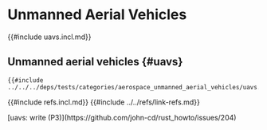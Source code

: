 # Unmanned Aerial Vehicles

{{#include uavs.incl.md}}

## Unmanned aerial vehicles {#uavs}

```rust,editable
{{#include ../../../deps/tests/categories/aerospace_unmanned_aerial_vehicles/uavs.rs:example}}
```

{{#include refs.incl.md}}
{{#include ../../refs/link-refs.md}}

<div class="hidden">
[uavs: write (P3)](https://github.com/john-cd/rust_howto/issues/204)
</div>
